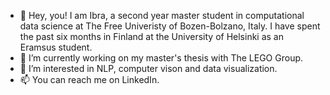 - 👋 Hey, you! I am Ibra, a second year master student in computational data science at The Free Univeristy of Bozen-Bolzano, Italy. I have spent the past six months in Finland at the University of Helsinki as an Eramsus student. 
- 🌱 I’m currently working on my master's thesis with The LEGO Group.
- 👀 I’m interested in NLP, computer vison and data visualization.
- 📫 You can reach me on LinkedIn.
<!---
- 💞️ I’m looking to collaborate on ...
--->
<!---
ibrahimalhazwani/ibrahimalhazwani is a ✨ special ✨ repository because its `README.md` (this file) appears on your GitHub profile.
You can click the Preview link to take a look at your changes.
--->
